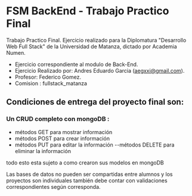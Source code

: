 # FSM BackEnd - Trabajo Practico Final

 Trabajo Practico Final.
 Ejercicio realizado para la Diplomatura "Desarrollo Web Full Stack" de la Universidad de Matanza, dictado por Academia Numen.
 
* Ejercicio correspondiente al modulo de Back-End.
* Ejercicio Realizado por: Andres Eduardo Garcia (aegxxi@gmail.com).
* Profesor: Federico Gomez.
* Comision : fullstack_matanza

## Condiciones de entrega del proyecto final son:
### Un CRUD completo con mongoDB : 
- métodos GET para mostrar información 
- métodos POST para crear información 
- métodos PUT para editar la información 
--métodos DELETE para eliminar la información 

todo esto esta sujeto a como crearon sus modelos en mongoDB

Las bases de datos no pueden ser compartidas entre alumnos y los proyectos son individuales también debe contar con validaciones correspondientes según corresponda.
